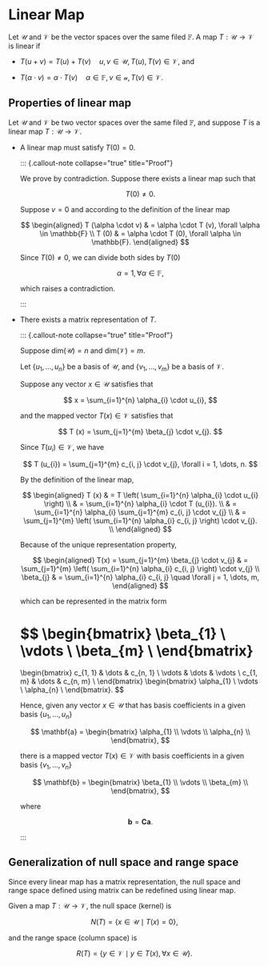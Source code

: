 # Linear Map

Let $\mathcal{U}$ and $\mathcal{V}$ be the vector spaces over the same filed $\mathbb{F}$. 
A map $T: \mathcal{U} \to \mathcal{V}$ is linear if 

- $T (u + v) = T (u) + T (v) \quad u, v \in \mathcal{U}, T (u), T (v) \in \mathcal{V}$, and

- $T (\alpha \cdot v) = \alpha \cdot T (v) \quad \alpha \in \mathbb{F}, v \in \mathcal{u}, T (v) \in \mathcal{V}.$

## Properties of linear map

Let $\mathcal{U}$ and $\mathcal{V}$ be two vector spaces over the same filed $\mathbb{F}$, 
and suppose $T$ is a linear map $T: \mathcal{U} \to \mathcal{V}$.

- A linear map must satisfy $T (0) = 0$.

  ::: {.callout-note collapse="true" title="Proof"}
    
    We prove by contradiction. Suppose there exists a linear map such that 
    
    $$
    T (0) \neq 0. 
    $$
    
    Suppose $v = 0$ and according to the definition of the linear map 
    
    $$
    \begin{aligned}
    T (\alpha \cdot v) 
    & = \alpha \cdot T (v), \forall \alpha \in \mathbb{F}
    \\
    T (0) 
    & = \alpha \cdot T (0), \forall \alpha \in \mathbb{F}.
    \end{aligned}
    $$
    
    Since $T (0) \neq 0$, we can divide both sides by $T (0)$
    
    $$
    \alpha = 1, \forall \alpha \in \mathbb{F},
    $$
    
    which raises a contradiction.

  :::

- There exists a matrix representation of $T$.

  ::: {.callout-note collapse="true" title="Proof"}
    
    Suppose $\text{dim} (\mathcal{U}) = n$ and $\text{dim} (\mathcal{V}) = m$.
    
    Let $\{ u_{1}, \dots, u_{n} \}$ be a basis of $\mathcal{U}$, and $\{ v_{1}, \dots, v_{m} \}$ be a basis of $\mathcal{V}$. 
    
    Suppose any vector $x \in \mathcal{U}$ satisfies that
    
    $$
    x = \sum_{i=1}^{n} \alpha_{i} \cdot u_{i},
    $$
    
    and the mapped vector $T (x) \in \mathcal{V}$ satisfies that
    
    $$
    T (x) = \sum_{j=1}^{m} \beta_{j} \cdot v_{j}.
    $$
    
    Since $T (u_{i}) \in \mathcal{V}$, we have 
    
    $$
    T (u_{i}) = \sum_{j=1}^{m} c_{i, j} \cdot v_{j}, \forall i = 1, \dots, n.
    $$
    
    By the definition of the linear map,
    
    $$
    \begin{aligned}
    T (x) 
    & = T \left(
        \sum_{i=1}^{n} \alpha_{i} \cdot u_{i} 
    \right)
    \\
    & = \sum_{i=1}^{n} \alpha_{i} \cdot T (u_{i}).
    \\
    & = \sum_{i=1}^{n} \alpha_{i} \sum_{j=1}^{m} c_{i, j} \cdot v_{j}
    \\
    & = \sum_{j=1}^{m} \left( 
        \sum_{i=1}^{n} \alpha_{i} c_{i, j}
    \right) \cdot v_{j}.
    \\
    \end{aligned}
    $$
    
    Because of the unique representation property, 
    
    $$
    \begin{aligned}
    T(x) = \sum_{j=1}^{m} \beta_{j} \cdot v_{j} 
    & = \sum_{j=1}^{m} \left( 
        \sum_{i=1}^{n} \alpha_{i} c_{i, j}
    \right) \cdot v_{j}
    \\
    \beta_{j} 
    & = \sum_{i=1}^{n} \alpha_{i} c_{i, j} \quad \forall j = 1, \dots, m,
    \end{aligned}
    $$
    
    which can be represented in the matrix form
    
    $$
    \begin{bmatrix}
    \beta_{1} \\
    \vdots \\
    \beta_{m} \\
    \end{bmatrix}
    = 
    \begin{bmatrix}
    c_{1, 1} & \dots & c_{n, 1}  \\
    \vdots & \dots & \vdots \\
    c_{1, m} & \dots & c_{n, m} \\
    \end{bmatrix}
    \begin{bmatrix}
    \alpha_{1} \\
    \vdots \\
    \alpha_{n} \\
    \end{bmatrix}.
    $$
    
    Hence, given any vector $x \in \mathcal{U}$ that has basis coefficients in a given basis $\{ u_{1}, \dots, u_{n} \}$
    
    $$
    \mathbf{a} = \begin{bmatrix}
    \alpha_{1} \\
    \vdots \\
    \alpha_{n} \\
    \end{bmatrix},
    $$
    
    there is a mapped vector $T (x) \in \mathcal{V}$ with basis coefficients in a given basis $\{ v_{1}, \dots, v_{n} \}$
    
    $$
    \mathbf{b} = \begin{bmatrix}
    \beta_{1} \\
    \vdots \\
    \beta_{m} \\
    \end{bmatrix},
    $$
    
    where 
    
    $$
    \mathbf{b} = \mathbf{C} \mathbf{a}.
    $$
    
  :::

## Generalization of null space and range space

Since every linear map has a matrix representation, 
the null space and range space defined using matrix can be redefined using linear map. 

Given a map $T: \mathcal{U} \to \mathcal{V}$, 
the null space (kernel) is

$$
N (T) = \left\{ 
    x \in \mathcal{U} \mid T (x) = 0 
\right\},
$$

and the range space (column space) is 

$$
R (T) = \left\{
    y \in \mathcal{V} \mid y \in T (x), \forall x \in \mathcal{U}
\right\}.
$$